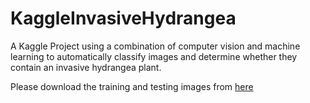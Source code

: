 # KaggleInvasiveHydrangea

A Kaggle Project using a combination of computer vision and machine learning to automatically classify images and determine whether they contain an invasive hydrangea plant.

Please download the training and testing images from [here](https://www.kaggle.com/c/invasive-species-monitoring/data)
